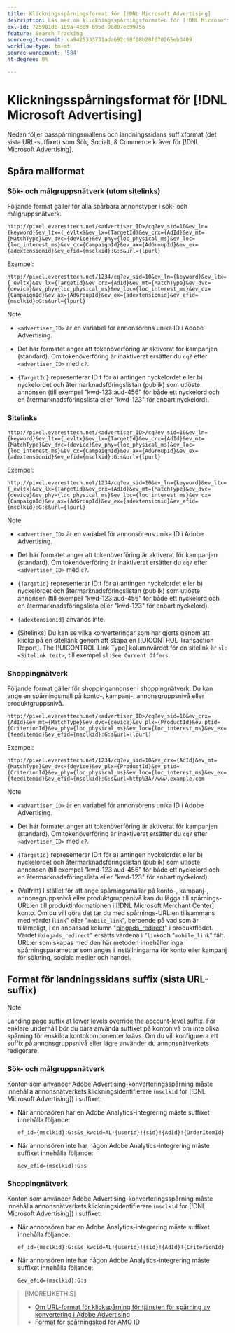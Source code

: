 ```yaml
---
title: Klickningsspårningsformat för [!DNL Microsoft Advertising]
description: Läs mer om klickningsspårningsformaten för [!DNL Microsoft Advertising] konton.
exl-id: 725981db-1b9a-4c89-b95d-98d07ec99756
feature: Search Tracking
source-git-commit: ca9425333731ada692c68f08b20f070265eb3409
workflow-type: tm+mt
source-wordcount: '584'
ht-degree: 0%

---
```


# Klickningsspårningsformat för [!DNL Microsoft Advertising]

Nedan följer basspårningsmallens och landningssidans suffixformat (det sista URL-suffixet) som Sök, Socialt, &amp; Commerce kräver för [!DNL Microsoft Advertising].

## Spåra mallformat

### Sök- och målgruppsnätverk (utom sitelinks)

Följande format gäller för alla spårbara annonstyper i sök- och målgruppsnätverk.

`http://pixel.everesttech.net/<advertiser_ID>/cq?ev_sid=10&ev_ln={keyword}&ev_ltx={_evltx}&ev_lx={TargetId}&ev_crx={AdId}&ev_mt={MatchType}&ev_dvc={device}&ev_phy={loc_physical_ms}&ev_loc={loc_interest_ms}&ev_cx={CampaignId}&ev_ax={AdGroupId}&ev_ex={adextensionid}&ev_efid={msclkid}:G:s&url={lpurl}`

Exempel:

`http://pixel.everesttech.net/1234/cq?ev_sid=10&ev_ln={keyword}&ev_ltx={_evltx}&ev_lx={TargetId}&ev_crx={AdId}&ev_mt={MatchType}&ev_dvc={device}&ev_phy={loc_physical_ms}&ev_loc={loc_interest_ms}&ev_cx={CampaignId}&ev_ax={AdGroupId}&ev_ex={adextensionid}&ev_efid={msclkid}:G:s&url={lpurl}`

>[!NOTE]
>
>* `<advertiser_ID>` är en variabel för annonsörens unika ID i Adobe Advertising.
>
>* Det här formatet anger att tokenöverföring är aktiverat för kampanjen (standard). Om tokenöverföring är inaktiverat ersätter du `cq?` efter `<advertiser_ID>` med `c?`.
>
>* `{TargetId}` representerar ID:t för a) antingen nyckelordet eller b) nyckelordet och återmarknadsföringslistan (publik) som utlöste annonsen (till exempel &quot;kwd-123:aud-456&quot; för både ett nyckelord och en återmarknadsföringslista eller &quot;kwd-123&quot; för enbart nyckelord).

### Sitelinks

`http://pixel.everesttech.net/<advertiser_ID>/cq?ev_sid=10&ev_ln={keyword}&ev_ltx={_evltx}&ev_lx={TargetId}&ev_crx={AdId}&ev_mt={MatchType}&ev_dvc={device}&ev_phy={loc_physical_ms}&ev_loc={loc_interest_ms}&ev_cx={CampaignId}&ev_ax={AdGroupId}&ev_ex={adextensionid}&ev_efid={msclkid}:G:s&url={lpurl}`

Exempel:

`http://pixel.everesttech.net/1234/cq?ev_sid=10&ev_ln={keyword}&ev_ltx={_evltx}&ev_lx={TargetId}&ev_crx={AdId}&ev_mt={MatchType}&ev_dvc={device}&ev_phy={loc_physical_ms}&ev_loc={loc_interest_ms}&ev_cx={CampaignId}&ev_ax={AdGroupId}&ev_ex={adextensionid}&ev_efid={msclkid}:G:s&url={lpurl}`

>[!NOTE]
>
>* `<advertiser_ID>` är en variabel för annonsörens unika ID i Adobe Advertising.
>
>* Det här formatet anger att tokenöverföring är aktiverat för kampanjen (standard). Om tokenöverföring är inaktiverat ersätter du `cq?` efter `<advertiser_ID>` med `c?`.
>
>* `{TargetId}` representerar ID:t för a) antingen nyckelordet eller b) nyckelordet och återmarknadsföringslistan (publik) som utlöste annonsen (till exempel &quot;kwd-123:aud-456&quot; för både ett nyckelord och en återmarknadsföringslista eller &quot;kwd-123&quot; för enbart nyckelord).
>
>* `{adextensionid}` används inte.
>
>* (Sitelinks) Du kan se vilka konverteringar som har gjorts genom att klicka på en sitellänk genom att skapa en [!UICONTROL Transaction Report]. The [!UICONTROL Link Type] kolumnvärdet för en sitelink är `sl:<Sitelink text>`, till exempel `sl:See Current Offers`.

### Shoppingnätverk

Följande format gäller för shoppingannonser i shoppingnätverk. Du kan ange en spårningsmall på konto-, kampanj-, annonsgruppsnivå eller produktgruppsnivå.

`http://pixel.everesttech.net/<advertiser_ID>/cq?ev_sid=10&ev_crx={AdId}&ev_mt={MatchType}&ev_dvc={device}&ev_plx={ProductId}&ev_ptid={CriterionId}&ev_phy={loc_physical_ms}&ev_loc={loc_interest_ms}&ev_ex={feeditemid}&ev_efid={msclkid}:G:s&url={lpurl}`

Exempel:

`http://pixel.everesttech.net/1234/cq?ev_sid=10&ev_crx={AdId}&ev_mt={MatchType}&ev_dvc={device}&ev_plx={ProductId}&ev_ptid={CriterionId}&ev_phy={loc_physical_ms}&ev_loc={loc_interest_ms}&ev_ex={feeditemid}&ev_efid={msclkid}:G:s&url=http%3A//www.example.com`

>[!NOTE]
>
>* `<advertiser_ID>` är en variabel för annonsörens unika ID i Adobe Advertising.
>
>* Det här formatet anger att tokenöverföring är aktiverat för kampanjen (standard). Om tokenöverföring är inaktiverat ersätter du `cq?` efter `<advertiser_ID>` med `c?`.
>
>* `{TargetId}` representerar ID:t för a) antingen nyckelordet eller b) nyckelordet och återmarknadsföringslistan (publik) som utlöste annonsen (till exempel &quot;kwd-123:aud-456&quot; för både ett nyckelord och en återmarknadsföringslista eller &quot;kwd-123&quot; för enbart nyckelord).
>
>* (Valfritt) I stället för att ange spårningsmallar på konto-, kampanj-, annonsgruppsnivå eller produktgruppsnivå kan du lägga till spårnings-URL:en till produktinformationen i [!DNL Microsoft Merchant Center] konto. Om du vill göra det tar du med spårnings-URL:en tillsammans med värdet i`link`&quot; eller &quot;`mobile_link`&quot;, beroende på vad som är tillämpligt, i en anpassad kolumn &quot;[bingads_redirect](https://help.bingads.microsoft.com/#apex/3/en/51084/0)&quot; i produktflödet. Värdet i`bingads_redirect`&quot; ersätts värdena i &quot;`link`och &quot;`mobile_link`&quot; fält. URL:er som skapas med den här metoden innehåller inga spårningsparametrar som anges i inställningarna för konto eller kampanj för sökning, sociala medier och handel.

## Format för landningssidans suffix (sista URL-suffix)

>[!NOTE]
>
>Landing page suffix at lower levels override the account-level suffix. För enklare underhåll bör du bara använda suffixet på kontonivå om inte olika spårning för enskilda kontokomponenter krävs. Om du vill konfigurera ett suffix på annonsgruppsnivå eller lägre använder du annonsnätverkets redigerare.

### Sök- och målgruppsnätverk

Konton som använder Adobe Advertising-konverteringsspårning måste innehålla annonsnätverkets klickningsidentifierare (`msclkid` for [!DNL Microsoft Advertising]) i suffixet:

* När annonsören har en Adobe Analytics-integrering måste suffixet innehålla följande:

  `ef_id={msclkid}:G:s&s_kwcid=AL!{userid}!{sid}!{AdId}!{OrderItemId}`

* När annonsören inte har någon Adobe Analytics-integrering måste suffixet innehålla följande:

  `&ev_efid={msclkid}:G:s`

### Shoppingnätverk

Konton som använder Adobe Advertising-konverteringsspårning måste innehålla annonsnätverkets klickningsidentifierare (`msclkid` for [!DNL Microsoft Advertising]) i suffixet:

* När annonsören har en Adobe Analytics-integrering måste suffixet innehålla följande:

  `ef_id={msclkid}:G:s&s_kwcid=AL!{userid}!{sid}!{AdId}!{CriterionId}`

* När annonsören inte har någon Adobe Analytics-integrering måste suffixet innehålla följande:

  `&ev_efid={msclkid}:G:s`

>[!MORELIKETHIS]
>
>* [Om URL-format för klickspårning för tjänsten för spårning av konvertering i Adobe Advertising](formats-click-tracking-about.md)
>* [Format för spårningskod för AMO ID](amo-id-tracking-parameter.md)
